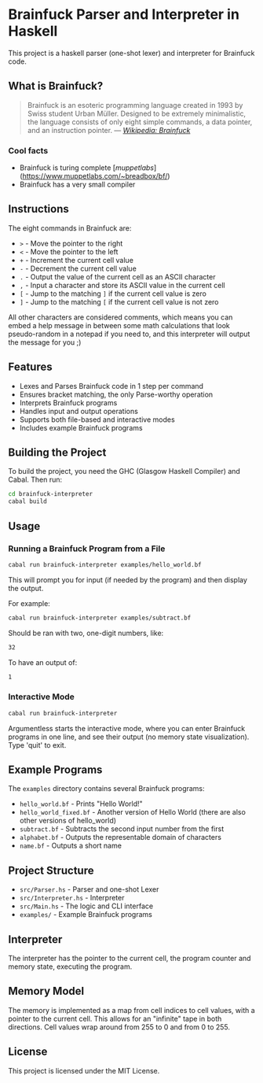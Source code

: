 # Brainfuck Parser and Interpreter in Haskell

This project is a haskell parser (one-shot lexer) and interpreter for Brainfuck code.

## What is Brainfuck?
> Brainfuck is an esoteric programming language created in 1993 by Swiss student Urban Müller. Designed to be extremely minimalistic, the language consists of only eight simple commands, a data pointer, and an instruction pointer.
> — [*Wikipedia: Brainfuck*](https://en.wikipedia.org/wiki/Brainfuck)

### Cool facts
- Brainfuck is turing complete [*muppetlabs*] (https://www.muppetlabs.com/~breadbox/bf/)
- Brainfuck has a very small compiler

## Instructions
The eight commands in Brainfuck are:

- `>` - Move the pointer to the right
- `<` - Move the pointer to the left
- `+` - Increment the current cell value
- `-` - Decrement the current cell value
- `.` - Output the value of the current cell as an ASCII character
- `,` - Input a character and store its ASCII value in the current cell
- `[` - Jump to the matching `]` if the current cell value is zero
- `]` - Jump to the matching `[` if the current cell value is not zero

All other characters are considered comments, which means you can embed a help message in between some math calculations that look pseudo-random in a notepad if you need to, and this interpreter will output the message for you ;)

## Features

- Lexes and Parses Brainfuck code in 1 step per command
- Ensures bracket matching, the only Parse-worthy operation
- Interprets Brainfuck programs
- Handles input and output operations
- Supports both file-based and interactive modes
- Includes example Brainfuck programs

## Building the Project
To build the project, you need the GHC (Glasgow Haskell Compiler) and Cabal. Then run:

```bash
cd brainfuck-interpreter
cabal build
```

## Usage

### Running a Brainfuck Program from a File

```bash
cabal run brainfuck-interpreter examples/hello_world.bf
```

This will prompt you for input (if needed by the program) and then display the output.

For example:

```bash
cabal run brainfuck-interpreter examples/subtract.bf
```

Should be ran with two, one-digit numbers, like:
```bash
32
```

To have an output of:
```bash
1
```

### Interactive Mode

```bash
cabal run brainfuck-interpreter
```

Argumentless starts the interactive mode, where you can enter Brainfuck programs in one line, and see their output (no memory state visualization). Type 'quit' to exit.

## Example Programs

The `examples` directory contains several Brainfuck programs:

- `hello_world.bf` - Prints "Hello World!"
- `hello_world_fixed.bf` - Another version of Hello World
(there are also other versions of hello_world)
- `subtract.bf` - Subtracts the second input number from the first
- `alphabet.bf` - Outputs the representable domain of characters
- `name.bf` - Outputs a short name

## Project Structure

- `src/Parser.hs` - Parser and one-shot Lexer
- `src/Interpreter.hs` - Interpreter
- `src/Main.hs` - The logic and CLI interface
- `examples/` - Example Brainfuck programs

## Interpreter

The interpreter has the pointer to the current cell, the program counter and memory state, executing the program.

## Memory Model

The memory is implemented as a map from cell indices to cell values, with a pointer to the current cell. This allows for an "infinite" tape in both directions. Cell values wrap around from 255 to 0 and from 0 to 255.

## License

This project is licensed under the MIT License.
